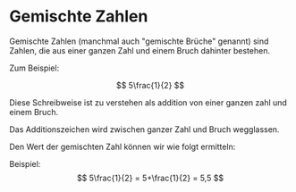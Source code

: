 # Gemischte Zahlen

Gemischte Zahlen (manchmal auch "gemischte Brüche" genannt) sind Zahlen, die aus einer ganzen Zahl und einem Bruch dahinter bestehen.

Zum Beispiel:

$$
5\frac{1}{2}
$$

Diese Schreibweise ist zu verstehen als addition von einer ganzen zahl und einem Bruch.

Das Additionszeichen wird zwischen ganzer Zahl und Bruch wegglassen.

Den Wert der gemischten Zahl können wir wie folgt ermitteln:

Beispiel:
$$
5\frac{1}{2} = 5+\frac{1}{2} = 5,5
$$